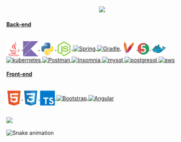 ##
<div align="center">
  <a href="https://github.com/giovanni-cerqueira">
  <img height="180em" src="https://github-readme-stats.vercel.app/api/top-langs/?username=giovanni-cerqueira&layout=compact&langs_count=7&theme=dracula"/>
</div>
<h4>Back-end</h4>
<div style="display: inline_block"><br>
  <img align="center" title="java" alt="Java" height="40" width="40" src="https://raw.githubusercontent.com/devicons/devicon/master/icons/java/java-plain.svg">
  <img align="center" title="kotlin" alt="Kotlin" height="40" width="40" src="https://raw.githubusercontent.com/devicons/devicon/master/icons/kotlin/kotlin-plain.svg">
  <img align="center" title="pyhton" alt="Python" height="40" width="40" src="https://raw.githubusercontent.com/devicons/devicon/master/icons/python/python-original.svg">
  <img align="center" title="nodejs" alt="nodejs" height="40" width="40" src="https://raw.githubusercontent.com/devicons/devicon/master/icons/nodejs/nodejs-original.svg">
  <img align="center" title="Spring Boot" alt="Spring" height="40" width="40" src="https://www.vectorlogo.zone/logos/springio/springio-icon.svg">
  <img src="https://www.vectorlogo.zone/logos/gradle/gradle-ar21.svg" alt="Gradle" title="Gradle" align="center" height="40" width="80">
  <img src="Logos-Conhecimentos/Maven.png" alt="Maven" title="Maven" align="center" height="40" width="40">
  <img src="Logos-Conhecimentos/Junit.png" alt="Junit" title="Junit" align="center" height="30" width="30">
  <img align="center" title="Docker" alt="docker" height="40" width="40" src="https://raw.githubusercontent.com/devicons/devicon/master/icons/docker/docker-original.svg">
  <img align="center" title="Kubernetes" alt="kubernetes" height="40" width="40" src="https://www.vectorlogo.zone/logos/kubernetes/kubernetes-icon.svg">
  <img src="https://www.vectorlogo.zone/logos/getpostman/getpostman-icon.svg" alt="Postman" title="Postman" align="center" height="40" width="40">
  <img src="https://github.com/get-icon/geticon/blob/master/icons/insomnia.svg" alt="Insomnia" title="Insomnia" align="center" height="40" width="40">
  <img align="center" title="Mysql" alt="mysql" height="80" width="80" src="https://www.vectorlogo.zone/logos/mysql/mysql-ar21.svg">
  <img align="center" title="Postgresql" alt="postgresql" height="30" width="30" src="https://icongr.am/devicon/postgresql-original.svg?size=128&color=currentColor">
  <img align="center" title="AWS" alt="aws" height="40" width="40" src="https://www.vectorlogo.zone/logos/amazon/amazon-tile.svg">
<br>
  <h4>Front-end</h4>
<br>
  <img align="center" alt="HTML" height="40" width="40" src="https://raw.githubusercontent.com/devicons/devicon/master/icons/html5/html5-original.svg">
  <img align="center" alt="CSS" height="40" width="40" src="https://raw.githubusercontent.com/devicons/devicon/master/icons/css3/css3-original.svg">
  <img align="center" alt="Ts" height="40" width="40" src="https://raw.githubusercontent.com/devicons/devicon/master/icons/typescript/typescript-plain.svg">
  <img align="center" alt="Bootstrap" height="40" width="40" src="https://upload.vectorlogo.zone/logos/getbootstrap/images/987f8f6c-263a-47b1-a85d-853cfca215d9.svg">
  <img align="center" alt="Angular" height="40" width="40" src="https://www.vectorlogo.zone/logos/angular/angular-icon.svg">
</div>
  
  ##
 
<div> 
  <a href="https://www.linkedin.com/in/giovannicerqueira" target="_blank"><img src="https://img.shields.io/badge/-LinkedIn-%230077B5?style=for-the-badge&logo=linkedin&logoColor=white" target="_blank"></a> 
 
  ![Snake animation](https://github.com/giovanni-cerqueira/giovanni-cerqueira/blob/output/github-contribution-grid-snake.svg)
 
</div>
